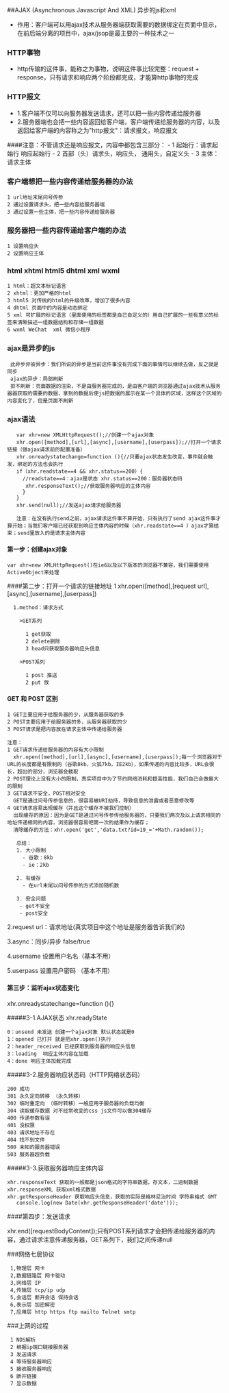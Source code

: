 ##AJAX (Asynchronous Javascript And XML) 异步的js和xml   - 作用：客户端可以用ajax技术从服务器端获取需要的数据绑定在页面中显示，在前后端分离的项目中，ajax/jsop是最主要的一种技术之一 ### HTTP事物 - http传输的这件事，能称之为事物，说明这件事比较完整：request + response，只有请求和响应两个阶段都完成，才能算http事物的完成 ### HTTP报文 - 1.客户端不仅可以向服务器发送请求，还可以把一些内容传递给服务器 - 2.服务器端也会把一些内容返回给客户端，客户端传递给服务器的内容，以及返回给客户端的内容称之为"http报文"：请求报文，响应报文 ####注意：不管请求还是响应报文，内容中都包含三部分：    - 1 起始行：请求起始行 响应起始行    - 2 首部（头）请求头，响应头， 通用头，自定义头    - 3 主体：请求主体### 客户端想把一些内容传递给服务器的办法    1 url地址末尾问号传参    2 通过设置请求头，把一些内容给服务器端    3 通过设置一些主体，把一些内容传递给服务器### 服务器把一些内容传递给客户端的办法    1 设置响应头    2 设置响应主体### html xhtml html5 dhtml xml wxml    1 html：超文本标记语言    2 xhtml：更加严格的html    3 html5 对传统的html的升级改革，增加了很多内容    4 dhtml 页面中的内容是动态绑定    5 xml 可扩展的标记语言（里面使用的标签都是自己自定义的）用自己扩展的一些有意义的标签来清晰描述一组数据结构和存储一组数据    6 wxml WeChat  xml 微信小程序### ajax是异步的js     此异步非彼异步：我们所说的异步是当前这件事没有完成下面的事情可以继续去做，反之就是同步     ajax的异步：局部刷新     拒不刷新：页面数据的渲染，不是由服务器完成的，是由客户端的浏览器通过ajax技术从服务器器获取的需要的数据，拿到的数据后使js把数据的展示在某一个具体的区域，这样这个区域的内容变化了，但是页面不刷新     ### ajax语法       var xhr=new XMLHttpRequest();//创建一个ajax对象       xhr.open([method],[url],[async],[username],[userpass]);//打开一个请求链接（做ajax请求前的配置准备）       xhr.onreadystatechange=function (){//只要ajax状态发生改变，事件就会触发，绑定的方法也会执行       if（xhr.readstate==4 && xhr.status==200）{         //readstate==4：ajax是状态 xhr.status==200：服务器状态码          xhr.responseText();//获取服务器响应的主体内容         }            }       xhr.send(null);//发送ajax请求给服务器              注意：在没有执行send之前，ajax请求这件事不算开始，只有执行了send ajax这件事才算开始；当我们客户端已经获取到响应主体内容的时候（xhr.readstate==4 ）ajax才算结束；send里放入的是请求主体内容  #### 第一步：创建ajax对象        var xhr=new XMLHttpRequest()在ie6以及以下版本的浏览器不兼容，我们需要使用ActiveObject来处理####第二步：打开一个请求的链接地址   1 xhr.open([method],[request url],[async],[username],[userpass])         1.method：请求方式                  >GET系列                   1 get获取          2 delete删除          3 head只获取服务器响应头信息                >POST系列                   1 post 推送          2 put 放          #### GET 和 POST 区别        1 GET主要应用于给服务器的少，从服务器获取的多    2 POST主要应用于给服务器的多，从服务器获取的少    3 POST请求是把内容放在请求主体中传递给服务器        注意：    1 GET请求传递给服务器的内容有大小限制      xhr.open([method],[url],[async],[username],[userpass]);每一个浏览器对于URL的长度都是有限制的（谷歌8kb，火狐7kb，IE2kb），如果传递的内容比较多，URL会很长，超出的部分，浏览器会截取    2 POST理论上没有大小的限制，真实项目中为了节约网络消耗和提高性能，我们自己会做最大的限制    3 GET请求不安全，POST相对安全      GET是通过问号传参信息的，很容易被URI劫持，导致信息的泄露或者恶意修改等    4 GET请求容易出现缓存（并且这个缓存不被我们控制）      出现缓存的原因：因为是GET是通过问号传参传给服务器的，只要我们两次及以上请求相同的地址传递相同的内容，浏览器很容易吧第一次的结果作为缓存；      清除缓存的方法：xhr.open('get','data.txt?id=19_='+Math.random());             总结：       1. 大小限制         - 谷歌：8kb         - ie：2kb                2. 有缓存         - 在url末尾以问号传参的方式添加随机数                3. 安全问题         - get不安全        - post安全          2.request url：请求地址(真实项目中这个地址是服务器告诉我们的)         3.async：同步/异步  false/true     4.username 设置用户名名（基本不用）     5.userpass 设置用户密码 （基本不用） #### 第三步：监听ajax状态变化  xhr.onreadystatechange=function (){}   #####3-1.AJAX状态 xhr.readyState     0：unsend 未发送 创建一个ajax对象 默认状态就是0    1：opened 已打开 就是把xhr.open()执行    2：header_received 已经获取到服务器的响应头信息    3：loading  响应主体内容在加载    4：done 响应主体加载完成     #####3-2.服务器响应状态码（HTTP网络状态码）     200 成功    301 永久定向转移 （永久转移）    302 临时重定向 （临时转移）一般应用于服务器的负载均衡    304 读取缓存数据 对不经常改变的css js文件可以做304缓存    400 传递参数有误    401 没权限    403 请求地址不存在    404 找不到文件    500 未知的服务器错误    503 服务器超负载     #####3-3.获取服务器响应主体内容     xhr.responseText 获取的一般都是json格式的字符串数据，存文本，二进制数据    xhr.responseXML 获取xml格式数据    xhr.getResponseHeader 获取响应头信息，获取的实际是格林尼治时间 字符串格式 GMT       console.log(new Date(xhr.getResponseHeader('date')));       ####第四步：发送请求   xhr.end([requestBodyContent]);只有POST系列请求才会把传递给服务器的内容，通过请求注意传递服务器，GET系列下，我们之间传递null   ###网络七层协议     1,物理层 网卡     2,数据链路层 网卡驱动     3,网络层 IP     4,传输层 tcp/ip udp     5,会话层 断开会话 保持会话     6,表示层 加密解密     7,应用层 http https ftp mailto Telnet smtp###上网的过程     1 NDS解析     2 根据ip端口链接服务器     3 发送请求     4 等待服务器响应     5 接收服务器响应     6 断开链接     7 显示数据